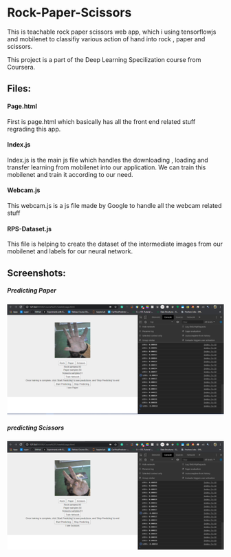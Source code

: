 # Rock-Paper-Scissors
This is teachable rock paper scissors web app, which i using tensorflowjs and mobilenet to classifiy various action of hand into rock , paper and scissors.

This project is a part of the Deep Learning Specilization course from Coursera.

## Files:

#### Page.html
First is page.html which basically has all the front end related stuff regrading this app.

#### Index.js
Index.js is the main js file which handles the downloading , loading and transfer learning from mobilenet into our application.
We can train this mobilenet and train it according to our need.

#### Webcam.js
This webcam.js is a js file made by Google to handle all the webcam related stuff

#### RPS-Dataset.js
This file is helping to create the dataset of the intermediate images from our mobilenet and labels for our neural network.

## Screenshots:
##### Predicting Paper
![alt-text](paper.PNG)

##### predicting Scissors
![alt-text](scissors.png)

